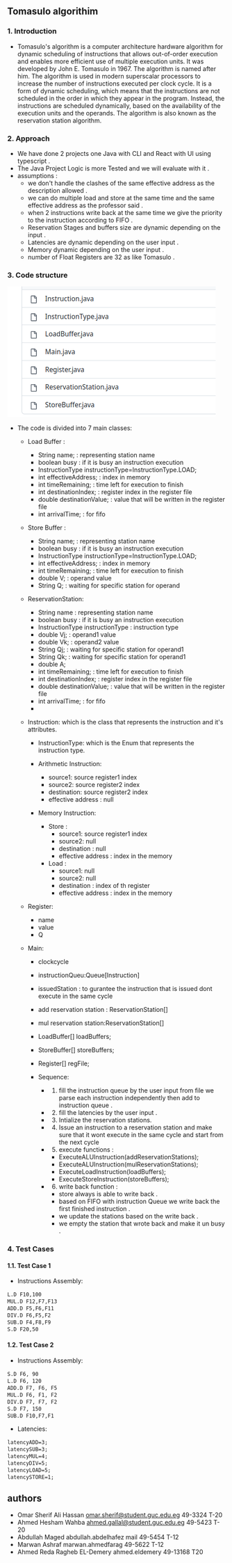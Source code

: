 ## Tomasulo algorithim 

### 1. Introduction
- Tomasulo's algorithm is a computer architecture hardware algorithm for dynamic scheduling of instructions that allows out-of-order execution and enables more efficient use of multiple execution units. It was developed by John E. Tomasulo in 1967. The algorithm is named after him. The algorithm is used in modern superscalar processors to increase the number of instructions executed per clock cycle. It is a form of dynamic scheduling, which means that the instructions are not scheduled in the order in which they appear in the program. Instead, the instructions are scheduled dynamically, based on the availability of the execution units and the operands. The algorithm is also known as the reservation station algorithm.

### 2. Approach
- We have done 2 projects one Java with CLI  and React with UI using typescript .
- The Java Project Logic is more Tested and we will evaluate with it .
- assumptions :
  - we don't handle the clashes of the same effective address as the description allowed .
  - we can do multiple load and store at the same time and the same effective address as the professor said .
  - when 2 instructions write back at the same time we give the priority to the instruction according to FIFO .
  - Reservation Stages and buffers size are dynamic depending on the input .
  - Latencies are dynamic depending on the user input .
  - Memory dynamic depending on the user input .
  - number of Float Registers are 32 as like Tomasulo .

### 3. Code structure

<img src='./screenshots/CodeStructure.png'/>


- The code is divided into 7 main classes:
  - Load Buffer :
  
  	- String name; :  representing station name
  	- boolean busy : if it is busy an instruction execution
  	- InstructionType instructionType=InstructionType.LOAD;
  	- int effectiveAddress; : index in memory
  	- int timeRemaining; : time left for execution to finish
    - int destinationIndex; : register index in the register file
    - double destinationValue; : value that will be written in the register file
    - int arrivalTime; : for fifo 

  - Store Buffer :
  	- String name; :  representing station name
  	- boolean busy : if it is busy an instruction execution
  	- InstructionType instructionType=InstructionType.LOAD;
  	- int effectiveAddress; : index in memory
  	- int timeRemaining; : time left for execution to finish
  	- double V; : operand value
    - String Q; :  waiting for specific station for operand
   
  
  - ReservationStation:
    - String name : representing station name
  	- boolean busy : if it is busy an instruction execution
  	- InstructionType instructionType : instruction type
  	- double Vj; : operand1 value
  	- double Vk; : operand2 value
  	- String Qj; : waiting for specific station for operand1
  	- String Qk; : waiting for specific station for operand1
  	- double A;
  	- int timeRemaining; : time left for execution to finish
    - int destinationIndex; : register index in the register file
    - double destinationValue; : value that will be written in the register file
    - int arrivalTime; : for fifo 
    -   
  - Instruction: which is the class that represents the instruction and it's attributes.
    - InstructionType: which is the Enum that represents the instruction type.
    -  Arithmetic Instruction:
       -  source1: source register1 index
       -  source2: source register2 index
       -  destination: source register2 index
       -  effective address : null



    -  Memory Instruction:
       - Store :
         - source1: source register1 index
         -  source2: null
         -  destination : null
         -  effective address : index in the memory
       - Load :  
            - source1: null
            -  source2: null
            -  destination : index of th register
            -  effective address : index in the memory

  - Register: 
    - name
	- value
	- Q 
  
  - Main: 
    - clockcycle 
    - instructionQueu:Queue[Instruction]
    - issuedStation : to gurantee the instruction that is issued dont execute in the same cycle
    - add reservation station : ReservationStation[]
    - mul reservation station:ReservationStation[]
  	- LoadBuffer[] loadBuffers;
	- StoreBuffer[] storeBuffers; 
	- Register[] regFile;

    - Sequence:
      - 1. fill the instruction queue by the user input from file we parse each instruction independently then add to instruction queue .
      - 2.  fill the latencies by the user input .      

      -  3.  Intialize the reservation stations.
      -  4. Issue an instruction to a reservation station and make sure that it wont execute in the same cycle and start from the next cycle
      - 5. execute functions :
        - ExecuteALUInstruction(addReservationStations);
  		- ExecuteALUInstruction(mulReservationStations);
  		- ExecuteLoadInstruction(loadBuffers);
  		- ExecuteStoreInstruction(storeBuffers);
      - 6. write back function :
        - store always is able to write back .
        - based on FIFO with instruction Queue we write back the first finished instruction .
        -  we update the stations based on the write back .
        -  we empty the station that wrote back and make it un busy .


### 4. Test Cases

#### 1.1. Test Case 1
- Instructions Assembly:

```
L.D F10,100
MUL.D F12,F7,F13
ADD.D F5,F6,F11
DIV.D F6,F5,F2
SUB.D F4,F8,F9
S.D F20,50
```




#### 1.2. Test Case 2

- Instructions Assembly:

```
S.D F6, 90
L.D F6, 120
ADD.D F7, F6, F5
MUL.D F6, F1, F2
DIV.D F7, F7, F2
S.D F7, 150
SUB.D F10,F7,F1
```

- Latencies:
```
latencyADD=3;
latencySUB=3;
latencyMUL=4;
latencyDIV=5;
latencyLOAD=5;
latencySTORE=1;
```



## authors
- Omar Sherif Ali Hassan  omar.sherif@student.guc.edu.eg  49-3324 T-20
- Ahmed Hesham Wahba      ahmed.gallal@student.guc.edu.eg 49-5423 T-20
- Abdullah Maged		abdullah.abdelhafez mail	49-5454 T-12
- Marwan Ashraf 		marwan.ahmedfarag		49-5622  T-12
- Ahmed Reda Ragheb EL-Demery 	ahmed.eldemery		49-13168  T20
